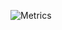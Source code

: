 ![Metrics](https://metrics.lecoq.io/suarasiy?template=classic&isocalendar=1&achievements=1&wakatime=1&lines=1&isocalendar.duration=full-year&achievements.threshold=C&achievements.secrets=true&achievements.display=compact&achievements.limit=0&wakatime.days=7&wakatime.sections=time%2C%20projects%2C%20projects-graphs%2C%20languages%2C%20languages-graphs%2C%20editors%2C%20os&wakatime.limit=5&wakatime.url=https%3A%2F%2Fwakatime.com&wakatime.user=current&config.timezone=Asia%2FSingapore&config.display=columns)
